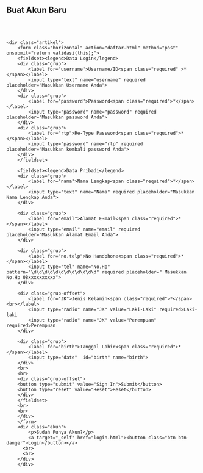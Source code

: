 <html>
<head>
    <title>FORM PENDAFTARAN AKUN</title>
    <link rel="stylesheet" type="text/css" href="daftar.css">
<script type="text/javascript">
    function validasi (form) {
        if (form.password.value.length <6){
            alert("Password harus lebih dari 6 karakter");
            return false;
        }

        if (form.password.value !== form.rtp.value){
            alert("Password yang anda masukkan tidak cocok!");
            return false;
        }
        return true;
    }
</script>
</head>

<body>

<div class="konten">
    <div class="kepala">
        <div class="lock"></div>
        <h2 class="judul">Buat Akun Baru</h2>
        </div>
    <br>
    <br>

    <div class="artikel">
        <form class="horizontal" action="daftar.html" method="post" onsubmit="return validasi(this);">
        <fieldset><legend>Data Login</legend>
        <div class="grup">
            <label for="username">Username/ID<span class="required" >*</span></label>
            <input type="text" name="username" required placeholder="Masukkan Username Anda">
        </div>
        <div class="grup">
            <label for="password">Password<span class="required">*</span></label>
            <input type="password" name="password" required placeholder="Masukkan password Anda">
        </div>
        <div class="grup">
            <label for="rtp">Re-Type Password<span class="required">*</span></label>
            <input type="password" name="rtp" required placeholder="Masukkan kembali password Anda">
        </div>
        </fieldset>

        <fieldset><legend>Data Pribadi</legend>
        <div class="grup">
            <label for="nama">Nama Lengkap<span class="required">*</span></label>
            <input type="text" name="Nama" required placeholder="Masukkan Nama Lengkap Anda">
        </div>

        <div class="grup">
            <label for="email">Alamat E-mail<span class="required">*</span></label>
            <input type="email" name="email" required placeholder="Masukkan Alamat Email Anda">
        </div>

        <div class="grup">
            <label for="no.telp">No Handphone<span class="required">*</span></label>
            <input type="tel" name="No.Hp" pattern="\d\d\d\d\d\d\d\d\d\d\d\d" required placeholder=" Masukkan No.Hp 08xxxxxxxxxx">
        </div>

        <div class="grup-offset">
            <label for="JK">Jenis Kelamin<span class="required">*</span><br></label>
            <input type="radio" name="JK" value="Laki-Laki" required>Laki-laki
            <input type="radio" name="JK" value="Perempuan" required>Perempuan
        </div>

        <div class="grup">
            <label for="birth">Tanggal Lahir<span class="required">*</span></label>
            <input type="date"  id="birth" name="birth">
        </div>
        <br>
        <br>
        <div class="grup-offset">
        <button type="submit" value="Sign In">Submit</button>
        <button type="reset" value="Reset">Reset</button>
        </div>
        </fieldset>
        <br>
        <br>    
        </div>
        </form>
        <div class="akun">
            <p>Sudah Punya Akun?</p>
            <a target="_self" href="login.html"><button class="btn btn-danger">Login</button></a>
          <br>
          <br>
        </div>
        </div>
</body>
</html>
